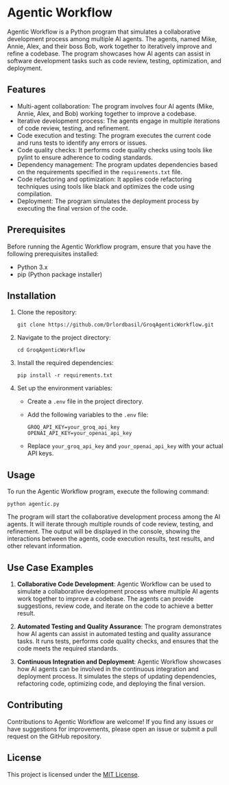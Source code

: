 # Agentic Workflow

Agentic Workflow is a Python program that simulates a collaborative development process among multiple AI agents. The agents, named Mike, Annie, Alex, and their boss Bob, work together to iteratively improve and refine a codebase. The program showcases how AI agents can assist in software development tasks such as code review, testing, optimization, and deployment.

## Features

- Multi-agent collaboration: The program involves four AI agents (Mike, Annie, Alex, and Bob) working together to improve a codebase.
- Iterative development process: The agents engage in multiple iterations of code review, testing, and refinement.
- Code execution and testing: The program executes the current code and runs tests to identify any errors or issues.
- Code quality checks: It performs code quality checks using tools like pylint to ensure adherence to coding standards.
- Dependency management: The program updates dependencies based on the requirements specified in the `requirements.txt` file.
- Code refactoring and optimization: It applies code refactoring techniques using tools like black and optimizes the code using compilation.
- Deployment: The program simulates the deployment process by executing the final version of the code.

## Prerequisites

Before running the Agentic Workflow program, ensure that you have the following prerequisites installed:

- Python 3.x
- pip (Python package installer)

## Installation

1. Clone the repository:

   ```
   git clone https://github.com/Drlordbasil/GroqAgenticWorkflow.git
   ```

2. Navigate to the project directory:

   ```
   cd GroqAgenticWorkflow
   ```

3. Install the required dependencies: 

   ```
   pip install -r requirements.txt
   ```

4. Set up the environment variables:

   - Create a `.env` file in the project directory.
   - Add the following variables to the `.env` file:

     ```
     GROQ_API_KEY=your_groq_api_key
     OPENAI_API_KEY=your_openai_api_key
     ```

   - Replace `your_groq_api_key` and `your_openai_api_key` with your actual API keys.

## Usage

To run the Agentic Workflow program, execute the following command:

```
python agentic.py
```

The program will start the collaborative development process among the AI agents. It will iterate through multiple rounds of code review, testing, and refinement. The output will be displayed in the console, showing the interactions between the agents, code execution results, test results, and other relevant information.

## Use Case Examples

1. **Collaborative Code Development**: Agentic Workflow can be used to simulate a collaborative development process where multiple AI agents work together to improve a codebase. The agents can provide suggestions, review code, and iterate on the code to achieve a better result.

2. **Automated Testing and Quality Assurance**: The program demonstrates how AI agents can assist in automated testing and quality assurance tasks. It runs tests, performs code quality checks, and ensures that the code meets the required standards.

3. **Continuous Integration and Deployment**: Agentic Workflow showcases how AI agents can be involved in the continuous integration and deployment process. It simulates the steps of updating dependencies, refactoring code, optimizing code, and deploying the final version.

## Contributing

Contributions to Agentic Workflow are welcome! If you find any issues or have suggestions for improvements, please open an issue or submit a pull request on the GitHub repository.

## License

This project is licensed under the [MIT License](LICENSE).

